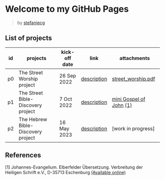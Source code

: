 # Welcome to my GitHub Pages

> by [stefaniecg](mailto:stefaniecg@icloud.com)

## List of projects

| id  | projects                           | kick-off date | link                                     | attachments                                                             |
| --- | ---------------------------------- | ------------- | ---------------------------------------- | ----------------------------------------------------------------------- |
| p0  | The Street Worship project         | 26 Sep 2022   | [description](/street_worship/main.html) | [street_worship.pdf](/street_worship/main.pdf)                    |
| p1  | The Street Bible-Discovery project | 7 Oct 2022    | [description](/bib_dis/main.html)        | [mini Gospel of John](/bib_dis/John_Gospel.pdf) [(1)](#references) |
| p2  | The Hebrew Bible-Discovery project | 16 May 2023   | [description](/bib_dis_heb/main.html)    | [work in progress]                                                      |

## References

[1] Johannes-Evangelium. Elberfelder Übersetzung. Verbreitung der Heiligen Schrift e.V., D-35713 Eschenburg [(Available online)](https://www.vdhs.de/index.php?shop.article.884&tax=11357)
